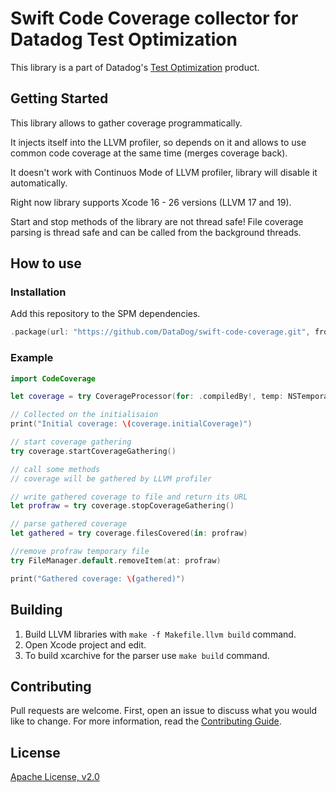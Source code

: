 # Swift Code Coverage collector for Datadog Test Optimization

This library is a part of Datadog's [Test Optimization](https://docs.datadoghq.com/tests/) product.

## Getting Started

This library allows to gather coverage programmatically.

It injects itself into the LLVM profiler, so depends on it and allows to use common code coverage at the same time (merges coverage back).

It doesn't work with Continuos Mode of LLVM profiler, library will disable it automatically.

Right now library supports Xcode 16 - 26 versions (LLVM 17 and 19).

Start and stop methods of the library are not thread safe! File coverage parsing is thread safe and can be called from the background threads.

## How to use

### Installation
Add this repository to the SPM dependencies.

```swift
.package(url: "https://github.com/DataDog/swift-code-coverage.git", from: "2.0.0")
```

### Example
```swift
import CodeCoverage

let coverage = try CoverageProcessor(for: .compiledBy!, temp: NSTemporaryDirectory())

// Collected on the initialisaion
print("Initial coverage: \(coverage.initialCoverage)")

// start coverage gathering
try coverage.startCoverageGathering()

// call some methods
// coverage will be gathered by LLVM profiler

// write gathered coverage to file and return its URL
let profraw = try coverage.stopCoverageGathering()

// parse gathered coverage
let gathered = try coverage.filesCovered(in: profraw)

//remove profraw temporary file
try FileManager.default.removeItem(at: profraw)

print("Gathered coverage: \(gathered)")
```

## Building

1. Build LLVM libraries with `make -f Makefile.llvm build` command.
2. Open Xcode project and edit.
3. To build xcarchive for the parser use `make build` command.

## Contributing

Pull requests are welcome. First, open an issue to discuss what you would like to change. For more information, read the [Contributing Guide](CONTRIBUTING.md).

## License

[Apache License, v2.0](LICENSE)
